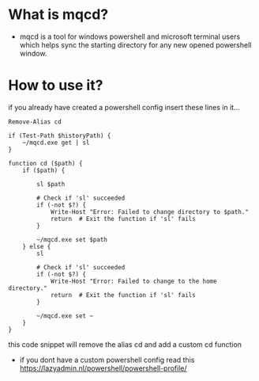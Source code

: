 # What is mqcd?
- mqcd is a tool for windows powershell and microsoft terminal users which helps sync the starting directory for any new opened powershell window.

# How to use it?  
if you already have created a powershell config insert these lines in it...


```pwsh
Remove-Alias cd

if (Test-Path $historyPath) {
    ~/mqcd.exe get | sl
}

function cd ($path) {
    if ($path) {

        sl $path

        # Check if 'sl' succeeded
        if (-not $?) {
            Write-Host "Error: Failed to change directory to $path."
            return  # Exit the function if 'sl' fails
        }

        ~/mqcd.exe set $path
    } else {
        sl

        # Check if 'sl' succeeded
        if (-not $?) {
            Write-Host "Error: Failed to change to the home directory."
            return  # Exit the function if 'sl' fails
        }

        ~/mqcd.exe set ~
    }
}
```

this code snippet will remove the alias cd and add a custom cd function

- if you dont have a custom powershell config read this https://lazyadmin.nl/powershell/powershell-profile/
